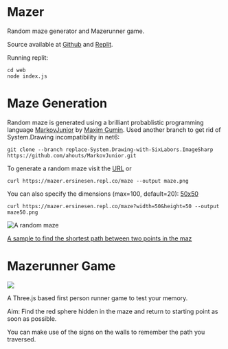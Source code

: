 # Mazer

Random maze generator and Mazerunner game.

Source available at [Github](https://github.com/ersinesen/Mazer) and [Replit](https://replit.com/@ersinesen/Mazer).

Running replit:

```
cd web
node index.js
```

# Maze Generation

Random maze is generated using a brilliant probablistic programming language [MarkovJunior](https://github.com/mxgmn/MarkovJunior) by [Maxim Gumin](https://github.com/mxgmn). Used another branch to get rid of System.Drawing incompatibility in net6:

```
git clone --branch replace-System.Drawing-with-SixLabors.ImageSharp https://github.com/ahouts/MarkovJunior.git
```

To generate a random maze visit the [URL](https://mazer.ersinesen.repl.co/maze) or 

```
curl https://mazer.ersinesen.repl.co/maze --output maze.png
```

You can also specify the dimensions (max=100, default=20): [50x50](https://mazer.ersinesen.repl.co/maze?width=50&height=50)

```
curl https://mazer.ersinesen.repl.co/maze?width=50&height=50 --output maze50.png
```

![A random maze](https://mazer.ersinesen.repl.co/static/maze.png)

[A sample to find the shortest path between two points in the maz](https://mazer.ersinesen.repl.co/mazepath)

# Mazerunner Game

[![](https://mazer.ersinesen.repl.co/static/mazerunner.png)](https://mazer.ersinesen.repl.co/mazerunner)

A Three.js based first person runner game to test your memory.

Aim: Find the red sphere hidden in the maze and return to starting point as soon as possible. 

You can make use of the signs on the walls to remember the path you traversed.




 